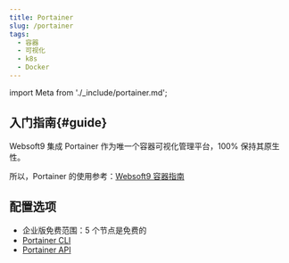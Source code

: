 ```yaml
---
title: Portainer
slug: /portainer
tags:
  - 容器
  - 可视化
  - k8s
  - Docker
---
```


import Meta from './_include/portainer.md';

<Meta name="meta" />

## 入门指南{#guide}

Websoft9 集成 Portainer 作为唯一个容器可视化管理平台，100% 保持其原生性。

所以，Portainer 的使用参考：[Websoft9 容器指南](./function/container)

## 配置选项

- 企业版免费范围：5 个节点是免费的
- [Portainer CLI](https://docs.portainer.io/advanced/cli)
- [Portainer API](https://docs.portainer.io/api/access)